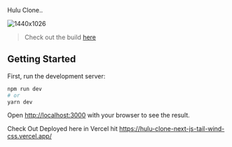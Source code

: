 Hulu Clone..

![1440x1026](https://user-images.githubusercontent.com/42821245/116022131-7fac1080-a641-11eb-8964-9824cb9dcc41.png)

> Check out the build [here](https://hulu.chidera.dev)

## Getting Started

First, run the development server:

```bash
npm run dev
# or
yarn dev
```

Open [http://localhost:3000](http://localhost:3000) with your browser to see the result.

Check Out Deployed here in Vercel hit https://hulu-clone-next-js-tail-wind-css.vercel.app/


